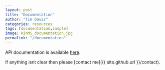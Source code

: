 ```yaml
---
layout: post
title: "Documentation"
author: "Tim Davis"
categories: resources
tags: [documentation,sample]
image: KinMS_documentation.jpg
permalink: "/documentation"
---
```


API documentation is available [here](https://timothyadavis.github.io/KinMS_fitter/index.html). 

If anything isnt clear then please [contact me]({{ site.github.url }}/contact). 

